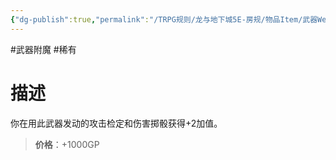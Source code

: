 ```yaml
---
{"dg-publish":true,"permalink":"/TRPG规则/龙与地下城5E-房规/物品Item/武器Weapon/附魔Enchantment/稀有Very Rare/【B】锋锐(+2)/"}
---
```



#武器附魔 #稀有 
# 描述
你在用此武器发动的攻击检定和伤害掷骰获得+2加值。


>**价格**：+1000GP